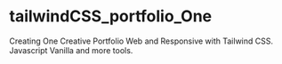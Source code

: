 # tailwindCSS_portfolio_One
Creating One Creative Portfolio Web  and Responsive with Tailwind CSS. Javascript Vanilla and more tools.   
